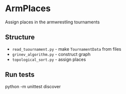 # ArmPlaces
Assign places in the armwrestling tournaments

## Structure
 - `read_tuournament.py` - make `TournamentData` from files
 - `grinev_algorithm.py` - construct graph
 - `topological_sort.py` - assign places
 
## Run tests
 python -m unittest discover

